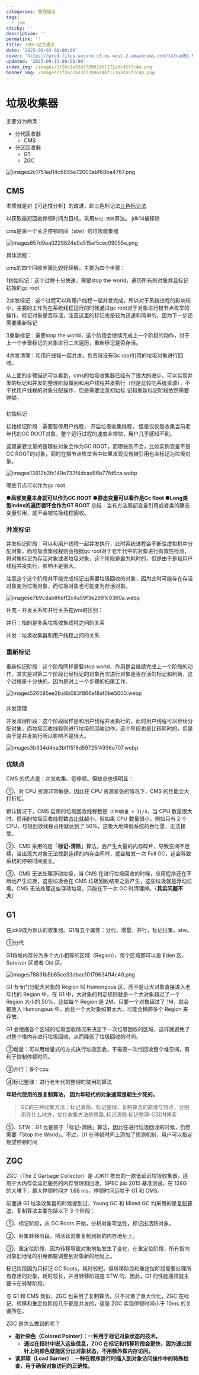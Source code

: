 ```yaml
---
categories: 整理输出
tags:
  - jvm
sticky: ''
description: ''
permalink: ''
title: JVM一站式通关
date: '2025-09-03 08:00:00'
cover: 'https://prod-files-secure.s3.us-west-2.amazonaws.com/143cad91-961b-48b0-82dc-78fbb6eb5abe/037bc1b7-d838-4ee6-9c51-f60489686735/%E3%80%90%E5%93%B2%E9%A3%8E%E5%A3%81%E7%BA%B8%E3%80%91%E4%BA%8C%E6%AC%A1%E5%85%83-%E5%8A%A8%E6%BC%AB.png?X-Amz-Algorithm=AWS4-HMAC-SHA256&X-Amz-Content-Sha256=UNSIGNED-PAYLOAD&X-Amz-Credential=ASIAZI2LB466ZE5DCK7B%2F20250919%2Fus-west-2%2Fs3%2Faws4_request&X-Amz-Date=20250919T070049Z&X-Amz-Expires=3600&X-Amz-Security-Token=IQoJb3JpZ2luX2VjEFUaCXVzLXdlc3QtMiJHMEUCIQCa514yzjJuF17DHCLGZTYnB87no6ZUh9n8lCiqNdsukAIgTnkOE27zqbDSCv2zZtWgUzqkKyANJlOX1UUO%2BqNZjVYqiAQIzv%2F%2F%2F%2F%2F%2F%2F%2F%2F%2FARAAGgw2Mzc0MjMxODM4MDUiDAB%2FAqSRUEQDlUagzircAyjmidyCnv9g2HeOcAyaBYsmzUdHck2%2FH0SehEVcwyT28BVxKcHsHl3IsWKqa6ofZH3Q%2FyMrmgy%2FqvB%2B35H8frzICPz8vtr%2Bh4fWJue8tM%2BdCc5SnNqpixL8MJaxjZTOdtEF%2F7duc49bLQfEF3nzojJDX%2BvuF89c52Y31Ysn9lh3%2B2uBRbvQTmtUAJI%2BLW6WuFYZP6GvQDdR2e28tvm3DXQwF4Sn%2FnKr9aSTXJcs3bum3IpWzWSDE2EzinUTNz1nPnRoi6Ojdx4X%2B4WXGqDJAWxi6mMBEq7MS2pYtrxrxvjRcz0czZfhQovMK7%2Bn5W0qbGVCsQ0fJZX%2FHhQJrOLNNZoELRlWs2qNM7txYAtdpY7pFw%2BKd1h2SB5Q8Nd7Zxd7F4bk4Ea2ztmgs%2BX8q%2FMWsAOt3gdPpFL7mCIhcT%2FE%2BUPkdnk4HFq4dYUB7Hq%2BU2Kr6kLqv3QzTHi5KkI18F4TpUKbPOejMe1lc%2FE1KKYGTS2KINFy4YOpSy2ADRi09gCWz5uPFFw1%2FJbn8LJWVY6%2FpLlJt6V49sZlyRXsF7o4xGtSA9Wt427xOj%2FbCw8SvcvlyOqYRH8LCNp4RFQGTOl1Dd5XfzSXJbEuzfPef5SBGpYMzTzJ0aWJpQx4br6MMLjBs8YGOqUBwdE%2Fnf3j4mnlKNzgLMmJyvMxgcgbb2D%2B1MC2IdaUV8EeNeEV8lbdbi0BRltI%2FT8LZnvUfUMfhgtZ9Rjril5qR7xmkl16KvZKrojd0wj1ss3EdUzJ2ZjIzCRvOneSK5ZKyfusCUNS1MytNzRXxIdtFNPeQkTu2825iGgqU51ZouDUD2zGxc%2F2SBRjNmN7Rz0xFvjrZib5Y8yYOxn1eESDNRmau92C&X-Amz-Signature=29b9c6612ea534545a4c598db803fcd62e1081b41ed4fcc28e8116f9fdf5aaad&X-Amz-SignedHeaders=host&x-amz-checksum-mode=ENABLED&x-id=GetObject'
updated: '2025-09-15 09:56:00'
index_img: /images/1f26c2a33d77896146f171a3c45f7c4e.png
banner_img: /images/1f26c2a33d77896146f171a3c45f7c4e.png
---
```


# 垃圾收集器


主要分为两类：

- 分代回收器
    - CMS
- 分区回收器
    - G1
    - ZGC

![images2c1751ad14c6855e72003abf68ba4767.png](/images/697af6f27197058a12edfdb84c8a5c04.png)


## CMS


本质就是对【可达性分析】的改进，即三色标记法[三色标记法](https://www.yuque.com/fanglikuai/blog/hxxaxf4e3d6f4gm6)


以获取最短回收停顿时间为目标，采用`标记-清除`算法。 jdk14被移除


cms是第一个关注停顿时间（stw）的垃圾收集器


![images657d9ea0229824e0e515af5cec09055e.png](/images/57840813da4d90a17e3da16859c3c101.png)


具体流程：


cms的四个回收步骤比较好理解，主要为四个步骤：


1初始标记：这个过程十分快速，需要stop the world，遍历所有的对象并且标记初始的gc root


2并发标记：这个过程可以和用户线程一起并发完成，所以对于系统进程的影响较小，主要的工作为在系统线程运行的时候通过gc root对于对象进行根节点枚举的操作，标记对象是否存活，注意这里的标记也是较为迅速和简单的，因为下一步还需要重新标记


3重新标记：需要stop the world，这个阶段会继续完成上一个阶段的动作，对于上一个步骤标记的对象进行二次遍历，重新标记是否存活。


4并发清理：和用户线程一起并发，负责将没有Gc root引用的垃圾对象进行回收。


从上面的步骤描述可以看到，cms的垃圾收集器已经有了很大的进步，可以实现并发的标记和并发的整理阶段做到和用户线程并发执行（但是比较吃系统资源），不干扰用户线程的对象分配操作，但是需要注意初始标 记和重新标记阶段依然需要停顿。


### 


初始标记


初始标记阶段：需要暂停用户线程， 开启垃圾收集线程， 但是仅仅是收集当前老年代的GC ROOT对象，整个运行过程的速度非常快，用户几乎感知不到。


这里需要注意的是哪些对象会作为GC ROOT，而哪些则不会，比如实例变量不是GC ROOT的对象，同时在根节点枚举当中如果发现没有被引用也会标记为垃圾对象。


![images13812b2fc149e733f4dcad86b77fd6ca.webp](/images/502f96c314f2798d2143522d8a97a2e8.webp)


哪些节点可以作为gc root


●**局部变量本身就可以作为GC ROOT
●静态变量可以看作是Gc Root
●Long类型index的遍历循环会作为GT ROOT**
总结：当有方法局部变量引用或者类的静态变量引用，就不会被垃圾线程回收。


### 并发标记


并发标记阶段：可以和用户线程一起并发执行，此时系统进程会不断往虚拟机中分配对象，而垃圾收集线程则会根据gc root对于老年代中的对象进行有效性检测，将对象标记为存活对象或者垃圾对象，这个阶段是最为耗时的，但是由于是和用户线程并发执行，影响不是很大。


注意这个这个阶段并不能完成标记出需要垃圾回收的对象，因为此时可能存在存活对象变为垃圾对象，而垃圾对象也可能变为存活对象。


![imagese7b9cdab86eff2c4a59f3e2991c0360a.webp](/images/ba29192928a98c1234fc39c4a98bd9a5.webp)


补充 - 并发关系和并行关系在jvm的区别：


并行：指的是多条垃圾收集线程之间的关系


并发：垃圾收集器和用户线程之间的关系


### 重新标记


重新标记阶段：这个阶段同样需要stop world，作用是会继续完成上一个阶段的动作，其实是对第二个阶段已经标记的对象再次进行对象是否存活的标记和判断，这个过程是十分快的，因为是对上一个步骤的扫尾工作。


![images526595ee2ba8b083f866e18af0be5000.webp](/images/562931b2c2b97166eded507d061e8120.webp)


### 


并发清理


并发清理阶段：这个阶段同样是和用户线程并发执行的，此时用户线程可以继续分配对象，而垃圾回收线程则进行垃圾的回收动作，这个阶段也是比较耗时的，但是由于是并发执行所以影响不是很大。


![images3b334d4ba3bfff518d59725f4936e707.webp](/images/e7c9bf1758d8cd6cbad4c430bcd3aeaf.webp)


### 优缺点


CMS 的优点是：并发收集、低停顿。但缺点也很明显：


①、对 CPU 资源非常敏感，因此在 CPU 资源紧张的情况下，CMS 的性能会大打折扣。


默认情况下，CMS 启用的垃圾回收线程数是`（CPU数量 + 3)/4`，当 CPU 数量很大时，启用的垃圾回收线程数占比就越小。但如果 CPU 数量很小，例如只有 2 个 CPU，垃圾回收线程占用就达到了 50%，这极大地降低系统的吞吐量，无法接受。


②、CMS 采用的是「**标记-清除**」算法，会产生大量的内存碎片，导致空间不连续，当出现大对象无法找到连续的内存空间时，就会触发一次 Full GC，这会导致系统的停顿时间变长。


③、CMS 无法处理浮动垃圾，当 CMS 在进行垃圾回收的时候，应用程序还在不断地产生垃圾，这些垃圾会在 CMS 垃圾回收结束之后产生，这些垃圾就是浮动垃圾，CMS 无法处理这些浮动垃圾，只能在下一次 GC 时清理掉。（**其实问题不大**）


## G1


在jdk9成为默认的收集器。G1有五个属性：分代，增量，并行，标记征集，stw。


①分代


G1将堆内存分为多个大小相等的区域（Region），每个区域都可以是 Eden 区、Survivor 区或者 Old 区。


![images78831b5b65ce33dbac10179634ff4e49.png](/images/28543177878e5d7dfbef856fc491472e.png)


G1 有专门分配大对象的 Region 叫 Humongous 区，而不是让大对象直接进入老年代的 Region 中。在 G1 中，大对象的判定规则就是一个大对象超过了一个 Region 大小的 50%，比如每个 Region 是 2M，只要一个对象超过了 1M，就会被放入 Humongous 中，而且一个大对象如果太大，可能会横跨多个 Region 来存放。


G1 会根据各个区域的垃圾回收情况来决定下一次垃圾回收的区域，这样就避免了对整个堆内存进行垃圾回收，从而降低了垃圾回收的时间。


②增量：可以用增量式的方式执行垃圾回收，不需要一次性回收整个堆空间，有利于控制停顿时间。


③并行：多个cpu


④标记整理：进行老年代的整理时使用的算法


**年轻代使用的是复制算法， 因为年轻代的对象通常是朝生夕死的。**

> GC的三种收集方法：标记清除、标记整理、复制算法的原理与特点，分别用在什么地方，优化收集方法的思路_标记清除 标记整理-CSDN博客

⑤、STW：G1 也是基于「标记-清除」算法，因此在进行垃圾回收的时候，仍然需要「Stop the World」。不过，G1 在停顿时间上添加了预测机制，用户可以指定期望停顿时间


## ZGC


ZGC（The Z Garbage Collector）是 JDK11 推出的一款低延迟垃圾收集器，适用于大内存低延迟服务的内存管理和回收，SPEC jbb 2015 基准测试，在 128G 的大堆下，最大停顿时间才 1.68 ms，停顿时间远胜于 G1 和 CMS。


前面讲 G1 垃圾收集器的时候提到过，Young GC 和 Mixed GC 均采用的是[复制算法](https://javabetter.cn/jvm/gc.html)，复制算法主要包括以下 3 个阶段：


①、标记阶段，从 GC Roots 开始，分析对象可达性，标记出活跃对象。


②、对象转移阶段，把活跃对象复制到新的内存地址上。


③、重定位阶段，因为转移导致对象地址发生了变化，在重定位阶段，所有指向对象旧地址的引用都要调整到对象新的地址上。


标记阶段因为只标记 GC Roots，耗时较短。但转移阶段和重定位阶段需要处理所有存活的对象，耗时较长，并且转移阶段是 STW 的，因此，G1 的性能瓶颈就主要卡在转移阶段。


与 G1 和 CMS 类似，ZGC 也采用了复制算法，只不过做了重大优化，ZGC 在标记、转移和重定位阶段几乎都是并发的，这是 ZGC 实现停顿时间小于 10ms 的关键所在。


ZGC 是怎么做到的呢？

- **指针染色（Colored Pointer）：一种用于标记对象状态的技术。**
    - **通过在指针中嵌入这些信息，ZGC 在标记和转移阶段会更快，因为通过指针上的颜色就能区分出对象状态，不用额外做内存访问。**
- **读屏障（Load Barrier）：一种在程序运行时插入到对象访问操作中的特殊检查，用于确保对象访问的正确性。**
